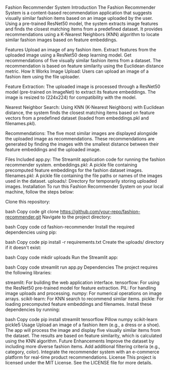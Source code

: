 Fashion Recommender System
Introduction
The Fashion Recommender System is a content-based recommendation application that suggests visually similar fashion items based on an image uploaded by the user. Using a pre-trained ResNet50 model, the system extracts image features and finds the closest matching items from a predefined dataset. It provides recommendations using a K-Nearest Neighbors (KNN) algorithm to locate similar fashion images based on feature embeddings.

Features
Upload an image of any fashion item.
Extract features from the uploaded image using a ResNet50 deep learning model.
Get recommendations of five visually similar fashion items from a dataset.
The recommendation is based on feature similarity using the Euclidean distance metric.
How It Works
Image Upload: Users can upload an image of a fashion item using the file uploader.

Feature Extraction: The uploaded image is processed through a ResNet50 model (pre-trained on ImageNet) to extract its feature embeddings. The image is resized to (224x224) for compatibility with the model.

Nearest Neighbor Search: Using KNN (K-Nearest Neighbors) with Euclidean distance, the system finds the closest matching items based on feature vectors from a predefined dataset (loaded from embeddings.pkl and filenames.pkl).

Recommendations: The five most similar images are displayed alongside the uploaded image as recommendations. These recommendations are generated by finding the images with the smallest distance between their feature embeddings and the uploaded image.

Files Included
app.py: The Streamlit application code for running the fashion recommender system.
embeddings.pkl: A pickle file containing precomputed feature embeddings for the fashion dataset images.
filenames.pkl: A pickle file containing the file paths or names of the images used in the dataset.
uploads/: Directory for temporarily storing uploaded images.
Installation
To run this Fashion Recommender System on your local machine, follow the steps below:

Clone this repository:

bash
Copy code
git clone https://github.com/your-repo/fashion-recommender.git
Navigate to the project directory:

bash
Copy code
cd fashion-recommender
Install the required dependencies using pip:

bash
Copy code
pip install -r requirements.txt
Create the uploads/ directory if it doesn't exist:

bash
Copy code
mkdir uploads
Run the Streamlit app:

bash
Copy code
streamlit run app.py
Dependencies
The project requires the following libraries:

streamlit: For building the web application interface.
tensorflow: For using the ResNet50 pre-trained model for feature extraction.
PIL: For handling image uploads and processing.
numpy: For numerical operations on image arrays.
scikit-learn: For KNN search to recommend similar items.
pickle: For loading precomputed feature embeddings and filenames.
Install these dependencies by running:

bash
Copy code
pip install streamlit tensorflow Pillow numpy scikit-learn pickle5
Usage
Upload an image of a fashion item (e.g., a dress or a shoe).
The app will process the image and display five visually similar items from the dataset.
The results are based on feature similarity, which is calculated using the KNN algorithm.
Future Enhancements
Improve the dataset by including more diverse fashion items.
Add additional filtering criteria (e.g., category, color).
Integrate the recommender system with an e-commerce platform for real-time product recommendations.
License
This project is licensed under the MIT License. See the LICENSE file for more details.
